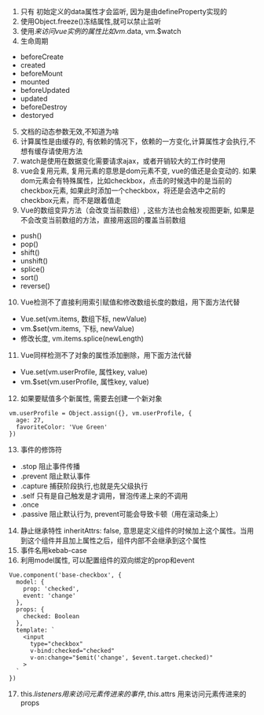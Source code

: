 1. 只有 初始定义的data属性才会监听, 因为是由defineProperty实现的
2. 使用Object.freeze()冻结属性,就可以禁止监听
3. 使用$来访问vue实例的属性比如 vm.$data, vm.$watch
4. 生命周期
- beforeCreate
- created
- beforeMount
- mounted
- beforeUpdated
- updated
- beforeDestroy
- destoryed
5. 文档的动态参数无效,不知道为啥
6.  计算属性是由缓存的, 有依赖的情况下，依赖的一方变化,计算属性才会执行,不想有缓存请使用方法
7. watch是使用在数据变化需要请求ajax，或者开销较大的工作时使用
8. vue会复用元素, 复用元素的意思是dom元素不变, vue的值还是会变动的. 如果dom元素会有特殊属性，比如checkbox，点击的时候选中的是当前的checkbox元素, 如果此时添加一个checkbox，将还是会选中之前的checkbox元素，而不是跟着值走
9. Vue的数组变异方法（会改变当前数组）, 这些方法也会触发视图更新, 如果是不会改变当前数组的方法，直接用返回的覆盖当前数组
- push()
- pop()
- shift()
- unshift()
- splice()
- sort()
- reverse()
10. Vue检测不了直接利用索引赋值和修改数组长度的数组，用下面方法代替
- Vue.set(vm.items, 数组下标, newValue)
- vm.$set(vm.items, 下标, newValue)
- 修改长度, vm.items.splice(newLength)
11. Vue同样检测不了对象的属性添加删除，用下面方法代替
- Vue.set(vm.userProfile, 属性key, value)
- vm.$set(vm.userProfile, 属性key, value)
12. 如果要赋值多个新属性, 需要去创建一个新对象
```
vm.userProfile = Object.assign({}, vm.userProfile, {
  age: 27,
  favoriteColor: 'Vue Green'
})
```
13. 事件的修饰符
- .stop              阻止事件传播
- .prevent           阻止默认事件
- .capture           捕获阶段执行,也就是先父级执行
- .self              只有是自己触发是才调用，冒泡传递上来的不调用
- .once
- .passive           阻止默认行为, prevent可能会导致卡顿（用在滚动条上）
14. 静止继承特性 inheritAttrs: false, 意思是定义组件的时候加上这个属性。当用到这个组件并且加上属性之后，组件内部不会继承到这个属性
15. 事件名用kebab-case
16. 利用model属性, 可以配置组件的双向绑定的prop和event
```
Vue.component('base-checkbox', {
  model: {
    prop: 'checked',
    event: 'change'
  },
  props: {
    checked: Boolean
  },
  template: `
    <input
      type="checkbox"
      v-bind:checked="checked"
      v-on:change="$emit('change', $event.target.checked)"
    >
  `
})
```
17. this.$listeners  用来访问元素传进来的事件, this.$attrs 用来访问元素传进来的props

